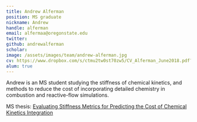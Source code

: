 ```yaml
---
title: Andrew Alferman
position: MS graduate
nickname: Andrew
handle: alferman
email: alfermaa@oregonstate.edu
twitter:
github: andrewalferman
scholar:
image: /assets/images/team/andrew-alferman.jpg
cv: https://www.dropbox.com/s/ctmu2tw0st70zw5/CV_Alferman_June2018.pdf?raw=1
alum: true
---
```

Andrew is an MS student studying the stiffness of chemical kinetics, and methods to reduce the cost of incorporating detailed chemistry in combustion and reactive-flow simulations.

<i class="fas fa-book" aria-hidden="true"></i> MS thesis: [Evaluating Stiffness Metrics for Predicting the Cost of Chemical Kinetics Integration](http://ir.library.oregonstate.edu/concern/graduate_thesis_or_dissertations/6d570268k)

[Quarter 6, Linh Trung Ward, Thu Duc District, Ho Chi Minh City]: http://oregonstate.edu/
[Room A108, Block A, University of Information Technology, VNU-HCM]: http://mime.oregonstate.edu
